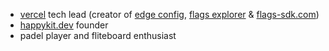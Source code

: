 - [vercel](https://vercel.com/) tech lead (creator of [edge config](https://vercel.com/edge-config), [flags explorer](https://vercel.com/docs/feature-flags/flags-explorer) & [flags-sdk.com](https://www.flags-sdk.com))
- [happykit.dev](https://happykit.dev/) founder
- padel player and fliteboard enthusiast
